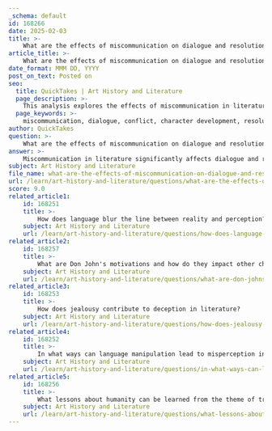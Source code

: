 ```yaml
---
_schema: default
id: 168266
date: 2025-02-03
title: >-
    What are the effects of miscommunication on dialogue and resolution in literature?
article_title: >-
    What are the effects of miscommunication on dialogue and resolution in literature?
date_format: MMM DD, YYYY
post_on_text: Posted on
seo:
  title: QuickTakes | Art History and Literature
  page_description: >-
    This analysis explores the effects of miscommunication in literature, particularly its role in generating conflict, influencing character development, and impacting resolution in narratives, with a focus on Shakespeare's 'Much Ado About Nothing'.
  page_keywords: >-
    miscommunication, dialogue, conflict, character development, resolution, literature, Much Ado About Nothing, dramatic irony, humor, relationships, Shakespeare, misunderstanding, communication, narrative, character dynamics
author: QuickTakes
question: >-
    What are the effects of miscommunication on dialogue and resolution in literature?
answer: >-
    Miscommunication in literature significantly affects dialogue and resolution, often serving as a catalyst for conflict and character development. The nuances of language and the discrepancies between intended and perceived meanings can lead to a variety of outcomes, from comedic situations to tragic consequences.\n\n1. **Conflict Generation**: Miscommunication often initiates conflict among characters. In Shakespeare's "Much Ado About Nothing," for example, misunderstandings arise from deceptive language and misinterpretations, particularly through the actions of characters like Don John. His manipulative tactics create rifts between characters, showcasing how miscommunication can disrupt relationships and lead to chaos.\n\n2. **Irony and Humor**: Miscommunication frequently results in ironic situations, where the audience is aware of the truth while the characters are not. This dramatic irony can create humor, as seen in the witty exchanges between Beatrice and Benedick. Their banter, filled with double meanings, highlights how miscommunication can both entertain and deepen character relationships, revealing their true feelings beneath the surface.\n\n3. **Character Development**: The effects of miscommunication extend to character development. Characters often reveal their motivations and inner thoughts through soliloquies and asides, which can contrast sharply with their spoken dialogue. For instance, Benedick's musings on love provide insight into his character, illustrating how miscommunication can lead to personal growth and self-awareness.\n\n4. **Resolution and Reconciliation**: Ultimately, the resolution of conflicts arising from miscommunication often hinges on the restoration of honest dialogue. In "Much Ado About Nothing," the characters must confront their misunderstandings and engage in open communication to achieve reconciliation. This emphasizes the theme that clear communication is essential for resolving conflicts and fostering understanding in relationships.\n\nIn summary, miscommunication in literature serves as a powerful tool that shapes dialogue, drives conflict, and influences character dynamics. It highlights the complexities of human interaction and the importance of clarity in communication, ultimately affecting the narrative's resolution and the characters' relationships.
subject: Art History and Literature
file_name: what-are-the-effects-of-miscommunication-on-dialogue-and-resolution-in-literature.md
url: /learn/art-history-and-literature/questions/what-are-the-effects-of-miscommunication-on-dialogue-and-resolution-in-literature
score: 9.0
related_article1:
    id: 168251
    title: >-
        How does language blur the line between reality and perception?
    subject: Art History and Literature
    url: /learn/art-history-and-literature/questions/how-does-language-blur-the-line-between-reality-and-perception
related_article2:
    id: 168257
    title: >-
        What are Don John's motivations and how do they impact other characters?
    subject: Art History and Literature
    url: /learn/art-history-and-literature/questions/what-are-don-johns-motivations-and-how-do-they-impact-other-characters
related_article3:
    id: 168253
    title: >-
        How does jealousy contribute to deception in literature?
    subject: Art History and Literature
    url: /learn/art-history-and-literature/questions/how-does-jealousy-contribute-to-deception-in-literature
related_article4:
    id: 168252
    title: >-
        In what ways can language manipulation lead to misperception in relationships?
    subject: Art History and Literature
    url: /learn/art-history-and-literature/questions/in-what-ways-can-language-manipulation-lead-to-misperception-in-relationships
related_article5:
    id: 168256
    title: >-
        What lessons about humanity can be learned from the theme of trust and betrayal in Shakespeare's works?
    subject: Art History and Literature
    url: /learn/art-history-and-literature/questions/what-lessons-about-humanity-can-be-learned-from-the-theme-of-trust-and-betrayal-in-shakespeares-works
---
```


&nbsp;